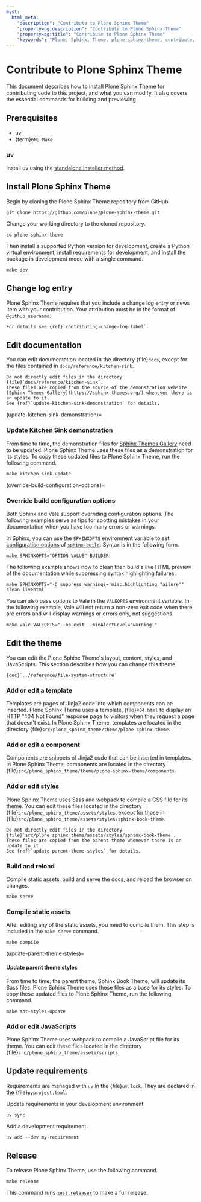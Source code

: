 ```yaml
---
myst:
  html_meta:
    "description": "Contribute to Plone Sphinx Theme"
    "property=og:description": "Contribute to Plone Sphinx Theme"
    "property=og:title": "Contribute to Plone Sphinx Theme"
    "keywords": "Plone, Sphinx, Theme, plone-sphinx-theme, contribute, kitchen, sink, demonstration, demo, template, style, JavaScript"
---
```


# Contribute to Plone Sphinx Theme

This document describes how to install Plone Sphinx Theme for contributing code to this project, and what you can modify.
It also covers the essential commands for building and previewing


## Prerequisites

-   uv
-   {term}`GNU Make`


### uv

Install uv using the [standalone installer method](https://docs.astral.sh/uv/getting-started/installation/#standalone-installer).


## Install Plone Sphinx Theme

Begin by cloning the Plone Sphinx Theme repository from GitHub.

```shell
git clone https://github.com/plone/plone-sphinx-theme.git
```

Change your working directory to the cloned repository.

```shell
cd plone-sphinx-theme
```

Then install a supported Python version for development, create a Python virtual environment, install requirements for development, and install the package in development mode with a single command.

```shell
make dev
```

## Change log entry

Plone Sphinx Theme requires that you include a change log entry or news item with your contribution.
Your attribution must be in the format of `@github_username`.

```{seealso}
For details see {ref}`contributing-change-log-label`.
```

## Edit documentation

You can edit documentation located in the directory {file}`docs`, except for the files contained in `docs/reference/kitchen-sink`.

```{danger}
Do not directly edit files in the directory {file}`docs/reference/kitchen-sink`.
These files are copied from the source of the demonstration website [Sphinx Themes Gallery](https://sphinx-themes.org/) whenever there is an update to it.
See {ref}`update-kitchen-sink-demonstration` for details.
```


(update-kitchen-sink-demonstration)=

### Update Kitchen Sink demonstration

From time to time, the demonstration files for [Sphinx Themes Gallery](https://sphinx-themes.org/) need to be updated.
Plone Sphinx Theme uses these files as a demonstration for its styles.
To copy these updated files to Plone Sphinx Theme, run the following command.

```shell
make kitchen-sink-update
```


(override-build-configuration-options)=

### Override build configuration options

Both Sphinx and Vale support overriding configuration options.
The following examples serve as tips for spotting mistakes in your documentation when you have too many errors or warnings.

In Sphinx, you can use the `SPHINXOPTS` environment variable to set [configuration options](https://www.sphinx-doc.org/en/master/usage/configuration.html) of [`sphinx-build`](https://www.sphinx-doc.org/en/master/man/sphinx-build.html).
Syntax is in the following form.

```shell
make SPHINXOPTS="OPTION VALUE" BUILDER
```

The following example shows how to clean then build a live HTML preview of the documentation while suppressing syntax highlighting failures.

```shell
make SPHINXOPTS="-D suppress_warnings='misc.highlighting_failure'" clean livehtml
```

You can also pass options to Vale in the `VALEOPTS` environment variable.
In the following example, Vale will not return a non-zero exit code when there are errors and will display warnings or errors only, not suggestions.

```shell
make vale VALEOPTS="--no-exit --minAlertLevel='warning'"
```


## Edit the theme

You can edit the Plone Sphinx Theme's layout, content, styles, and JavaScripts.
This section describes how you can change this theme.

```{seealso}
{doc}`../reference/file-system-structure`
```


### Add or edit a template

Templates are pages of Jinja2 code into which components can be inserted.
Plone Sphinx Theme uses a template, {file}`404.html` to display an HTTP "404 Not Found" response page to visitors when they request a page that doesn't exist.
In Plone Sphinx Theme, templates are located in the directory {file}`src/plone_sphinx_theme/theme/plone-sphinx-theme`.


### Add or edit a component

Components are snippets of Jinja2 code that can be inserted in templates.
In Plone Sphinx Theme, components are located in the directory {file}`src/plone_sphinx_theme/theme/plone-sphinx-theme/components`.


### Add or edit styles

Plone Sphinx Theme uses Sass and webpack to compile a CSS file for its theme.
You can edit these files located in the directory {file}`src/plone_sphinx_theme/assets/styles`, except for those in {file}`src/plone_sphinx_theme/assets/styles/sphinx-book-theme`.

```{danger}
Do not directly edit files in the directory {file}`src/plone_sphinx_theme/assets/styles/sphinx-book-theme`.
These files are copied from the parent theme whenever there is an update to it.
See {ref}`update-parent-theme-styles` for details.
```


### Build and reload

Compile static assets, build and serve the docs, and reload the browser on changes.

```shell
make serve
```


### Compile static assets

After editing any of the static assets, you need to compile them.
This step is included in the `make serve` command.

```shell
make compile
```


(update-parent-theme-styles)=

#### Update parent theme styles

From time to time, the parent theme, Sphinx Book Theme, will update its Sass files.
Plone Sphinx Theme uses these files as a base for its styles.
To copy these updated files to Plone Sphinx Theme, run the following command.

```shell
make sbt-styles-update
```


### Add or edit JavaScripts

Plone Sphinx Theme uses webpack to compile a JavaScript file for its theme.
You can edit these files located in the directory {file}`src/plone_sphinx_theme/assets/scripts`.


## Update requirements

Requirements are managed with `uv` in the {file}`uv.lock`.
They are declared in the {file}`pyproject.toml`.

Update requirements in your development environment.

```shell
uv sync
```

Add a development requirement.

```shell
uv add --dev my-requirement
```


## Release

To release Plone Sphinx Theme, use the following command.

```shell
make release
```

This command runs [`zest.releaser`](https://pypi.org/project/zest.releaser/) to make a full release.
